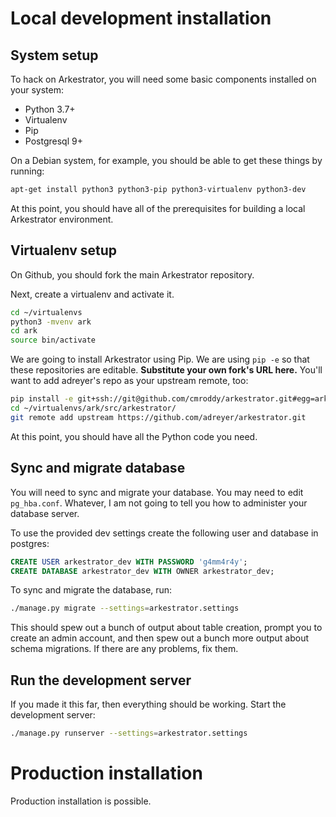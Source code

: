 Local development installation
==============================

System setup
------------

To hack on Arkestrator, you will need some basic components installed on your system:

- Python 3.7+
- Virtualenv
- Pip
- Postgresql 9+

On a Debian system, for example, you should be able to get these things by running:

```bash
apt-get install python3 python3-pip python3-virtualenv python3-dev
```

At this point, you should have all of the prerequisites for building a local Arkestrator environment.

Virtualenv setup
----------------

On Github, you should fork the main Arkestrator repository.

Next, create a virtualenv and activate it.

```bash
cd ~/virtualenvs
python3 -mvenv ark
cd ark
source bin/activate
```

We are going to install Arkestrator using Pip. We are using `pip -e` so that these repositories are editable. **Substitute your own fork's URL here.** You'll want to add adreyer's repo as your upstream remote, too:

```bash
pip install -e git+ssh://git@github.com/cmroddy/arkestrator.git#egg=arkestrator
cd ~/virtualenvs/ark/src/arkestrator/
git remote add upstream https://github.com/adreyer/arkestrator.git
```

At this point, you should have all the Python code you need.

Sync and migrate database
-------------------------

You will need to sync and migrate your database. You may need to edit `pg_hba.conf`. Whatever, I am not going to tell you how to administer your database server.

To use the provided dev settings create the following user and database in postgres:

```sql
CREATE USER arkestrator_dev WITH PASSWORD 'g4mm4r4y';
CREATE DATABASE arkestrator_dev WITH OWNER arkestrator_dev;
```

To sync and migrate the database, run:

```bash
./manage.py migrate --settings=arkestrator.settings
```

This should spew out a bunch of output about table creation, prompt you to create an admin account, and then spew out a bunch more output about schema migrations. If there are any problems, fix them.

Run the development server
--------------------------

If you made it this far, then everything should be working. Start the development server:

```bash
./manage.py runserver --settings=arkestrator.settings
```


Production installation
=======================

Production installation is possible.
